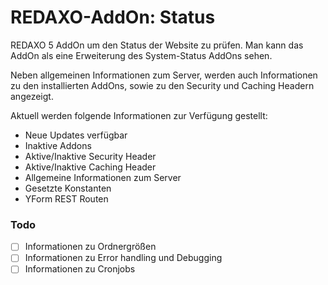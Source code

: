 # REDAXO-AddOn: Status

REDAXO 5 AddOn um den Status der Website zu prüfen.
Man kann das AddOn als eine Erweiterung des System-Status AddOns sehen.

Neben allgemeinen Informationen zum Server, werden auch Informationen zu den installierten AddOns, sowie zu den Security
und Caching Headern angezeigt. 

Aktuell werden folgende Informationen zur Verfügung gestellt:

* Neue Updates verfügbar
* Inaktive Addons
* Aktive/Inaktive Security Header
* Aktive/Inaktive Caching Header
* Allgemeine Informationen zum Server
* Gesetzte Konstanten
* YForm REST Routen

### Todo

* [ ] Informationen zu Ordnergrößen
* [ ] Informationen zu Error handling und Debugging
* [ ] Informationen zu Cronjobs